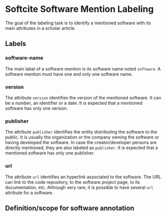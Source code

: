 # Softcite Software Mention Labeling

The goal of the labeling task is to identify a mentioned software with its main attributes in a scholar article. 

## Labels

### software-name

The main label of a software mention is its software name noted `software`. A software mention must have one and only one software name. 

### version

The attribute `version` identifies the version of the mentioned software. It can be a number, an identifier or a date. It is expected that a mentioned software has only one version. 

### publisher

The attribute `publisher` identifies the entity distributing the software to the public. It is usually the organization or the company owning the software or having developed the software. In case the creator/developer persons are directly mentioned, they are also labeled as `publisher`. It is expected that a mentioned software has only one publisher. 

### url

The attribute `url` identifies an hyperlink associated to the software. The URL can link to the code repository, to the software project page, to its documentation, etc. Although very rare, it is possible to have several `url` attribute for a software. 

## Definition/scope for software annotation

### 



## 





